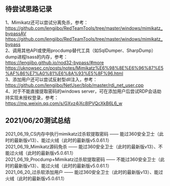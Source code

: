 ## 待尝试思路记录
1、Mimikatz还可以尝试分离免杀，参考：  
https://github.com/lengjibo/RedTeamTools/tree/master/windows/mimikatz_bypassAV  
https://github.com/lengjibo/RedTeamTools/tree/master/windows/mimikatz_bypass  
2、调用其他API或使用procdump替代工具（如SqlDumper、SharpDump）dump进程lsass的内存，参考：  
https://lengjibo.github.io/nod32-bypass/#more  
https://uknowsec.cn/posts/notes/Mimikatz%E6%98%8E%E6%96%87%E5%AF%86%E7%A0%81%E6%8A%93%E5%8F%96.html  
3、添加用户还可以尝试反射型dll注入，参考：  
https://github.com/lengjibo/NetUser/blob/master/rdi_net_user.cpp  
4、对于不能直接提取密码的windows server，可在添加用户后尝试RDP会话劫持实现未授权登录，参考：  
https://mp.weixin.qq.com/s/GXvz4jXc8IPVQcXkB6L6_w

## 2021/06/20测试总结
2021_06_19_CS内存中执行mimikatz过杀软提取密码 —— 能过360安全卫士（此时的最新版v13）、能过火绒（此时的最新版v5.0.61.1）  
2021_06_19_Mimikatz源码免杀                  —— 能过360安全卫士（此时的最新版v13）、不能过火绒（此时的最新版v5.0.61.1）  
2021_06_19_Procdump+Mimikatz过杀软提取密码   —— 不能过360安全卫士（此时的最新版v13）、能过火绒（此时的最新版v5.0.61.1）  
2021_06_20_过杀软添加用户                    —— 能过360安全卫士（此时的最新版v13）、能过火绒（此时的最新版v5.0.61.1）
